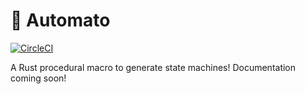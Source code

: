 # :tomato: Automato
[![CircleCI](https://circleci.com/gh/cowriepayments/automato/tree/master.svg?style=svg)](https://circleci.com/gh/cowriepayments/automato/tree/master)

A Rust procedural macro to generate state machines! Documentation coming soon!